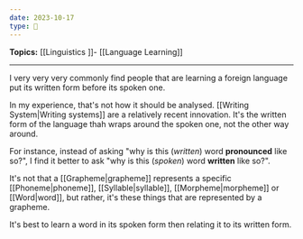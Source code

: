 ```yaml
---
date: 2023-10-17
type: 🧠
---
```


**Topics:** [[Linguistics ]]- [[Language Learning]]

---

I very very very commonly find people that are learning a foreign language put its written form before its spoken one.

In my experience, that's not how it should be analysed. [[Writing System|Writing systems]] are a relatively recent innovation. It's the written form of the language thah wraps around the spoken one, not the other way around.

For instance, instead of asking "why is this (_written_) word **pronounced** like so?", I find it better to ask "why is this (_spoken_) word **written** like so?".

It's not that a [[Grapheme|grapheme]] represents a specific [[Phoneme|phoneme]], [[Syllable|syllable]], [[Morpheme|morpheme]] or [[Word|word]], but rather, it's these things that are represented by a grapheme.

It's best to learn a word in its spoken form then relating it to its written form.
